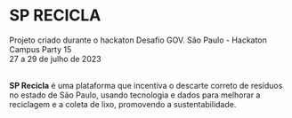 # SP RECICLA <br>
Projeto criado durante o hackaton Desafio GOV. São Paulo - Hackaton Campus Party 15<br>
27 a 29 de julho de 2023<br><br>


**SP Recicla** é uma plataforma que incentiva o descarte correto de resíduos no estado de São Paulo, usando tecnologia e dados para melhorar a reciclagem e a coleta de lixo, promovendo a sustentabilidade.
